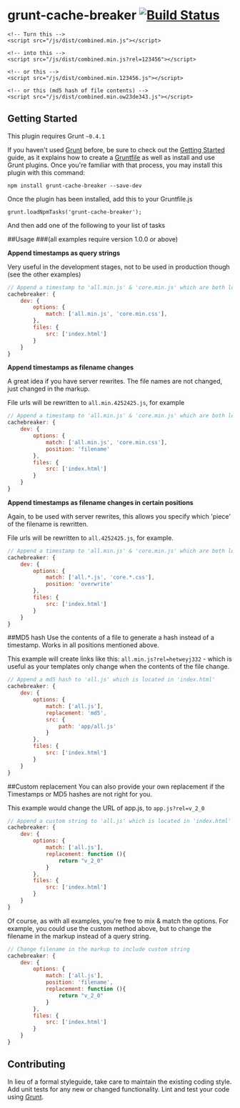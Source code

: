 # grunt-cache-breaker [![Build Status](https://travis-ci.org/shakyShane/grunt-cache-breaker.png?branch=master)](https://travis-ci.org/shakyShane/grunt-cache-breaker)


    <!-- Turn this -->
    <script src="/js/dist/combined.min.js"></script>

    <!-- into this -->
    <script src="/js/dist/combined.min.js?rel=123456"></script>

    <!-- or this -->
    <script src="/js/dist/combined.min.123456.js"></script>

    <!-- or this (md5 hash of file contents) -->
    <script src="/js/dist/combined.min.ow23de343.js"></script>


## Getting Started

This plugin requires Grunt `~0.4.1`

If you haven't used [Grunt](http://gruntjs.com/) before, be sure to check out the [Getting Started](http://gruntjs.com/getting-started) guide, as it explains how to create a [Gruntfile](http://gruntjs.com/sample-gruntfile) as well as install and use Grunt plugins. Once you're familiar with that process, you may install this plugin with this command:

```shell
npm install grunt-cache-breaker --save-dev
```
Once the plugin has been installed, add this to your Gruntfile.js

    grunt.loadNpmTasks('grunt-cache-breaker');

And then add one of the following to your list of tasks

##Usage
###(all examples require version 1.0.0 or above)

**Append timestamps as query strings**

Very useful in the development stages, not to be used in production though (see the other examples)

```js
// Append a timestamp to 'all.min.js' & 'core.min.js' which are both located in 'index.html'
cachebreaker: {
    dev: {
        options: {
            match: ['all.min.js', 'core.min.css'],
        },
        files: {
            src: ['index.html']
        }
    }
}
```

**Append timestamps as filename changes**

A great idea if you have server rewrites. The file names are not changed, just changed in the markup.

File urls will be rewritten to `all.min.4252425.js`, for example

```js
// Append a timestamp to 'all.min.js' & 'core.min.js' which are both located in 'index.html'
cachebreaker: {
    dev: {
        options: {
            match: ['all.min.js', 'core.min.css'],
            position: 'filename'
        },
        files: {
            src: ['index.html']
        }
    }
}
```

**Append timestamps as filename changes in certain positions**

Again, to be used with server rewrites, this allows you specify which 'piece' of the filename is rewritten.

File urls will be rewritten to `all.4252425.js`, for example.

```js
// Append a timestamp to 'all.min.js' & 'core.min.js' which are both located in 'index.html'
cachebreaker: {
    dev: {
        options: {
            match: ['all.*.js', 'core.*.css'],
            position: 'overwrite'
        },
        files: {
            src: ['index.html']
        }
    }
}
```

##MD5 hash
Use the contents of a file to generate a hash instead of a timestamp. Works in all positions mentioned above.

This example will create links like this: `all.min.js?rel=hetweyj332` - which is useful as your templates only change
when the contents of the file change.

```js
// Append a md5 hash to 'all.js' which is located in 'index.html'
cachebreaker: {
    dev: {
        options: {
            match: ['all.js'],
            replacement: 'md5',
            src: {
                path: 'app/all.js'
            }
        },
        files: {
            src: ['index.html']
        }
    }
}
```

##Custom replacement
You can also provide your own replacement if the Timestamps or MD5 hashes are not right for you.

This example would change the URL of app.js, to `app.js?rel=v_2_0`

```js
// Append a custom string to 'all.js' which is located in 'index.html'
cachebreaker: {
    dev: {
        options: {
            match: ['all.js'],
            replacement: function (){
                return "v_2_0"
            }
        },
        files: {
            src: ['index.html']
        }
    }
}
```

Of course, as with all examples, you're free to mix & match the options. For example, you could use
the custom method above, but to change the filename in the markup instead of a query string.

```js
// Change filename in the markup to include custom string
cachebreaker: {
    dev: {
        options: {
            match: ['all.js'],
            position: 'filename',
            replacement: function (){
                return "v_2_0"
            }
        },
        files: {
            src: ['index.html']
        }
    }
}
```


## Contributing
In lieu of a formal styleguide, take care to maintain the existing coding style. Add unit tests for any new or changed functionality. Lint and test your code using [Grunt](http://gruntjs.com/).

